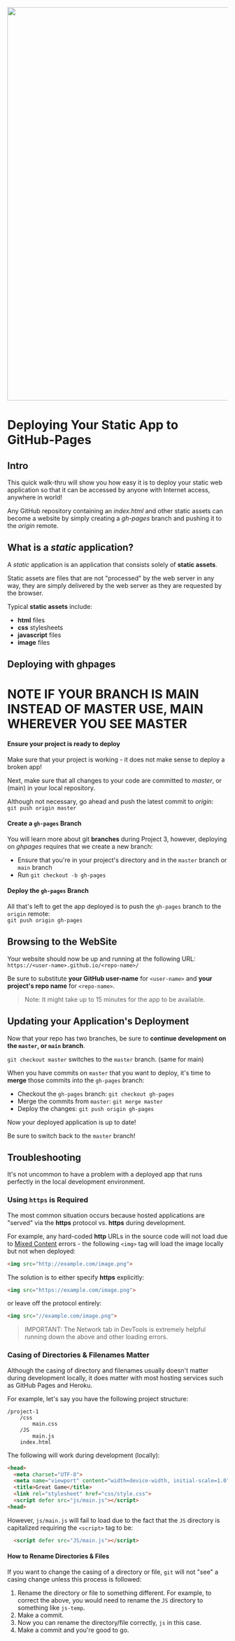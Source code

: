 <img src="https://i.imgur.com/Gd2y6TU.jpg" width="900">

# Deploying Your Static App to GitHub-Pages

## Intro

This quick walk-thru will show you how easy it is to deploy your static web application so that it can be accessed by anyone with Internet access, anywhere in world!

Any GitHub repository containing an _index.html_ and other static assets can become a website by simply creating a _gh-pages_ branch and pushing it to the _origin_ remote.

## What is a _static_ application?

A _static_ application is an application that consists solely of **static assets**.

Static assets are files that are not "processed" by the web server in any way, they are simply delivered by the web server as they are requested by the browser.

Typical **static assets** include:
	
- **html** files
- **css** stylesheets
- **javascript** files
- **image** files

## Deploying with ghpages

# NOTE IF YOUR BRANCH IS MAIN INSTEAD OF MASTER USE, MAIN WHEREVER YOU SEE MASTER

#### Ensure your project is ready to deploy

Make sure that your project is working - it does not make sense to deploy a broken app!

Next, make sure that all changes to your code are committed to _master_, or (main)  in your local repository.

Although not necessary, go ahead and push the latest commit to _origin_:<br>`git push origin master`

#### Create a `gh-pages` Branch

You will learn more about git **branches** during Project 3, however, deploying on _ghpages_ requires that we create a new branch:

- Ensure that you're in your project's directory and in the `master` branch or `main` branch
- Run `git checkout -b gh-pages`

#### Deploy the `gh-pages` Branch

All that's left to get the app deployed is to push the `gh-pages` branch to the `origin` remote:<br>`git push origin gh-pages`

## Browsing to the WebSite

Your website should now be up and running at the following URL:<br>`https://<user-name>.github.io/<repo-name>/`

Be sure to substitute **your GitHub user-name** for `<user-name>` and **your project's repo name** for `<repo-name>`.

>Note: It might take up to 15 minutes for the app to be available.

## Updating your Application's Deployment

Now that your repo has two branches, be sure to **continue development on the `master`, or `main` branch**.

`git checkout master` switches to the `master` branch. (same for main)

When you have commits on `master` that you want to deploy, it's time to **merge** those commits into the `gh-pages` branch:

- Checkout the `gh-pages` branch: `git checkout gh-pages`
- Merge the commits from `master`: `git merge master`
- Deploy the changes: `git push origin gh-pages`

Now your deployed application is up to date!

Be sure to switch back to the `master` branch!

## Troubleshooting

It's not uncommon to have a problem with a deployed app that runs perfectly in the local development environment.

### Using `https` is Required

The most common situation occurs because hosted applications are "served" via the **https** protocol vs. **https** during development.

For example, any hard-coded **http** URLs in the source code will not load due to [Mixed Content](https://developers.google.com/web/fundamentals/security/prevent-mixed-content/what-is-mixed-content)  errors - the following `<img>` tag will load the image locally but not when deployed:

```html
<img src="http://example.com/image.png">
```

The solution is to either specify **https** explicitly:

```html
<img src="https://example.com/image.png">
```

or leave off the protocol entirely:

```html
<img src="//example.com/image.png">
```

> IMPORTANT:  The Network tab in DevTools is extremely helpful running down the above and other loading errors.

### Casing of Directories & Filenames Matter 

Although the casing of directory and filenames usually doesn't matter during development locally, it does matter with most hosting services such as GitHub Pages and Heroku.

For example, let's say you have the following project structure:

```
/project-1
    /css
        main.css
    /JS
        main.js
    index.html
```

The following will work during development (locally):

```html
<head>
  <meta charset="UTF-8">
  <meta name="viewport" content="width=device-width, initial-scale=1.0">
  <title>Great Game</title>
  <link rel="stylesheet" href="css/style.css">
  <script defer src="js/main.js"></script>
<head>
```

However, `js/main.js` will fail to load due to the fact that the `JS` directory is capitalized requiring the `<script>` tag to be:

```html
  <script defer src="JS/main.js"></script>
```

#### How to Rename Directories & Files

If you want to change the casing of a directory or file, `git` will not "see" a casing change unless this process is followed:

1. Rename the directory or file to something different.  For example, to correct the above, you would need to rename the `JS` directory to something like `js-temp`.
2. Make a commit.
3. Now you can rename the directory/file correctly, `js` in this case.
4. Make a commit and you're good to go.


